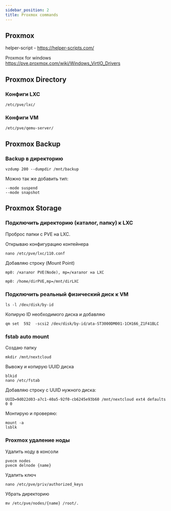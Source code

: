 ```yaml
---
sidebar_position: 2
title: Proxmox commands
---
```



## Proxmox

helper-script - https://helper-scripts.com/

Proxmox for windows https://pve.proxmox.com/wiki/Windows_VirtIO_Drivers

## Proxmox Directory 
### Конфиги LXC 
```
/etc/pve/lxc/
```
### Конфиги VM 

```
/etc/pve/qemu-server/
```

## Proxmox Backup 

### Backup в директорию

```
vzdump 200 --dumpdir /mnt/backup 
```

Можно так же добавить тип:

```
--mode suspend
--mode snapshot
```


## Proxmox Storage

### Подключить директорию (каталог, папку) к LXC

Проброс папки с PVE на LXC.

Открываю конфигурацию контейнера

```
nano /etc/pve/lxc/110.conf
```

Добавляю строку (Mount Point)

```
mp0: /каталог PVE(Node), mp=/каталог на LXC

mp0: /home/dirPVE,mp=/mnt/dirLXC
```

### Подключить реальный физический диск к VM

```
ls -l /dev/disk/by-id
```

Копирую ID необходимого диска и добавляю

```
qm set  592  -scsi2 /dev/disk/by-id/ata-ST3000DM001-1CH166_Z1F41BLC
```

### fstab auto mount

Создаю папку

```
mkdir /mnt/nextcloud
```

Вывожу и копирую UUID диска

```
blkid
nano /etc/fstab
```

Добавляю строку с UUID нужного диска:

```
UUID=9d022d03-a7c1-40a5-92f0-cb6245e93b60 /mnt/nextcloud ext4 defaults 0 0
```

Монтирую и проверяю:

```
mount -a
lsblk
```


### Proxmox удаление ноды

Удалить ноду в консоли
```shell
pvecm nodes
pvecm delnode {name}
```

Удалить ключ
```shell
nano /etc/pve/priv/authorized_keys
```

Убрать директорию
```shell
mv /etc/pve/nodes/{name} /root/.
```

